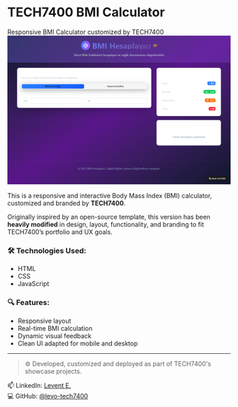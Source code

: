 # TECH7400 BMI Calculator
Responsive BMI Calculator customized by TECH7400
![Main Page Screenshot](./screenshots/mainpage.png)

This is a responsive and interactive Body Mass Index (BMI) calculator, customized and branded by **TECH7400**.

Originally inspired by an open-source template, this version has been **heavily modified** in design, layout, functionality, and branding to fit TECH7400’s portfolio and UX goals.

### 🛠️ Technologies Used:
- HTML
- CSS
- JavaScript

### 🔍 Features:
- Responsive layout
- Real-time BMI calculation
- Dynamic visual feedback
- Clean UI adapted for mobile and desktop

---

> ⚙️ Developed, customized and deployed as part of TECH7400's showcase projects.

📫 LinkedIn: [Levent E.](https://www.linkedin.com/in/levent-erdost-2b0784201)  
💻 GitHub: [@levo-tech7400](https://github.com/levo-tech7400)
